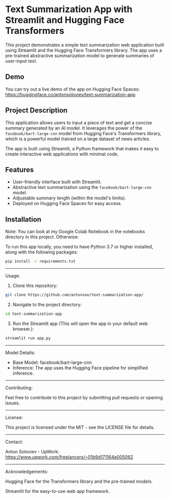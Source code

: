 # Text Summarization App with Streamlit and Hugging Face Transformers

This project demonstrates a simple text summarization web application built using Streamlit and the Hugging Face Transformers library. The app uses a pre-trained abstractive summarization model to generate summaries of user-input text.

## Demo

You can try out a live demo of the app on Hugging Face Spaces: https://huggingface.co/antonsoloviev/text-summarization-app

## Project Description

This application allows users to input a piece of text and get a concise summary generated by an AI model. It leverages the power of the `facebook/bart-large-cnn` model from Hugging Face's Transformers library, which is a powerful model trained on a large dataset of news articles.

The app is built using Streamlit, a Python framework that makes it easy to create interactive web applications with minimal code.

## Features

*   User-friendly interface built with Streamlit.
*   Abstractive text summarization using the `facebook/bart-large-cnn` model.
*   Adjustable summary length (within the model's limits).
*   Deployed on Hugging Face Spaces for easy access.

## Installation

Note: You can look at my Google Colab Notebook in the notebooks directory in this project. Otherwise:

To run this app locally, you need to have Python 3.7 or higher installed, along with the following packages:

```bash
pip install -r requirements.txt
```

------------------

Usage:

1) Clone this repository:

```bash
git clone https://github.com/antonsoo/text-summarization-app/
```

2) Navigate to the project directory:

```bash
cd text-summarization-app
```

3) Run the Streamlit app (This will open the app in your default web browser.):

```bash
streamlit run app.py
```

------------------

Model Details:

- Base Model: facebook/bart-large-cnn
- Inference: The app uses the Hugging Face pipeline for simplified inference.

------------------

Contributing:

Feel free to contribute to this project by submitting pull requests or opening issues.

------------------

License:

This project is licensed under the MIT - see the LICENSE file for details.

------------------

Contact:

Anton Soloviev - UpWork: https://www.upwork.com/freelancers/~01b9d171164a005062

------------------

Acknowledgements:

Hugging Face for the Transformers library and the pre-trained models.

Streamlit for the easy-to-use web app framework.
